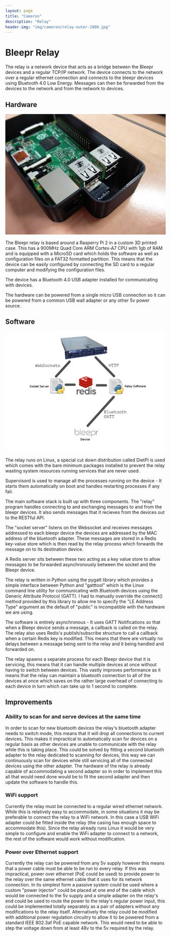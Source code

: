 ```yaml
---
layout: page
title: "Cameron"
description: "Relay"
header-img: "img/cameron/relay-outer-1900.jpg"
---
```

# Bleepr Relay
The relay is a network device that acts as a bridge between the Bleepr
devices and a regular TCP/IP network.  The device connects to the network
over a regular ethernet connection and connects to the bleepr devices using
Bluetooth 4.0 Low Energy.  Messages can then be forwarded from the devices
to the network and from the network to devices.

## Hardware
![Inside of Relay showing Rasberry Pi and USB adapter](img/cameron/relay-usb-640.jpg)

The Bleepr relay is based around a Rasperry Pi 2 in a custom 3D printed
case.  This has a 900MHz Quad Core ARM Cortex-A7 CPU with 1gb of RAM and is
equipped with a MicroSD card which holds the software as well as
configuration files on a FAT32 formatted partition.  This means that the
device can be easily configured by connecting the SD card to a regular
computer and modifying the configuration files.

The device has a Bluetooth 4.0 USB adapter installed for communicating
with devices.

The hardware can be powered from a single micro USB connection so it can be
powered from a common USB wall adapter or any other 5v power source.

## Software
![Software architecture diagram](img/cameron/diagram-lines-640.png)

The relay runs on Linux, a special cut down distribution called DietPi is
used which comes with the bare minimum packages installed to prevent the relay
wasting system resources running services that are never used.

Supervisord is used to manage all the processes running on the device - It
starts them automatically on boot and handles restarting processes if any fail.

The main software stack is built up with three components.  The "relay" program
handles connecting to and exchanging messages to and from the bleepr devices.
It also sends messages that it recieves from the devices out to the RESTful API.

The "socket server" listens on the Websocket and receives messages addressed to
each bleepr device the devices are addressed by the MAC address of the bluetooth
adapter.  These messages are stored in a Redis key-value store which is then
read by the relay process which forwards the message on to its destination
device.

A Redis server sits between these two acting as a key value store to allow
messages to be forwarded asynchronously between the socket and the Bleepr
device.

The relay is written in Python using the pygatt library which provides a simple
interface between Python and "gatttool" which is the Linux command line utility
for communicating with Bluetooth devices using the Generic Attribute Protocol
(GATT). I had to manually override the connect() method provided by this
library to allow me to specify the "LE Address Type" argument as the default of
"public" is incompatible with the hardware we are using.

The software is entirely asynchronous - It uses GATT Notifications so that when
a Bleepr device sends a message, a callback is called on the relay.  The relay
also uses Redis's publish/subscribe structure to call a callback when a certain
Redis key is modified.  This means that there are virtually no delays between a
message being sent to the relay and it being handled and forwarded on.

The relay spawns a separate process for each Bleepr device that it is servicing,
this means that it can handle multiple devices at once without having to switch
between devices.  This vastly improves performance as it means that the relay
can maintain a bluetooth connection to all of the devices at once which saves on
the rather large overhead of connecting to each device in turn which can take
up to 1 second to complete.

## Improvements
### Ability to scan for and serve devices at the same time
In order to scan for new bluetooth devices the relay's bluetooth adapter needs
to switch mode, this means that it will drop all connections to current devices.
This makes it impractical to automatically scan for devices on a regular basis
as other devices are unable to communicate with the relay while this is taking
place.  This could be solved by fitting a second bluetooth adapter to the relay
dedicated to scanning for devices, this way we can continuously scan for devices
while still servicing all of the connected devices using the other adapter. The
hardware of the relay is already capable of accommodating a second adapter so
in order to implement this all that would need done would be to fit the second
adapter and then update the software to handle this.

### WiFi support
Currently the relay must be connected to a regular wired ethernet network. While
this is relatively easy to accommodate, in some situations it may be preferable
to connect the relay to a WiFi network.  In this case a USB WiFi adapter could
be fitted inside the relay (the casing has enough space to accommodate this).
Since the relay already runs Linux it would be very simple to configure and
enable the WiFi adapter to connect to a network, the rest of the software would
work without modification.

### Power over Ethernet support
Currently the relay can be powered from any 5v supply however this means that a
power cable must be able to be run to every relay.  If this was impractical,
power over ethernet (PoE could be used) to provide power to the relay over the
same ethernet cable that it uses for its network connection.  In its simplest
form a passive system could be used where a custom "power injector" could be
placed at one end of the cable which would be connected to the 5v supply and a
simple adapter on the relay's end could be used to route the power to the
relay's regular power input, this could be implemented totally separately as a
pair of adapters without any modifications to the relay itself.  Alternatively
the relay could be modified with additional power regulation circuitry to allow
it to be powered from a standard IEEE 802.3af PoE capable network.  This would
need to be able to step the voltage down from at least 48v to the 5v required
by the relay.
